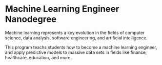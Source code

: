 # Machine Learning Engineer Nanodegree
Machine learning represents a key evolution in the fields of computer science, data analysis, software engineering, and artificial intelligence.

This program teachs students how to become a machine learning engineer, and apply predictive models to massive data sets in fields like finance, healthcare, education, and more.
